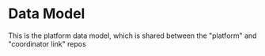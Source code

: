 # Data Model

This is the platform data model, which is shared between the "platform" and "coordinator link" repos